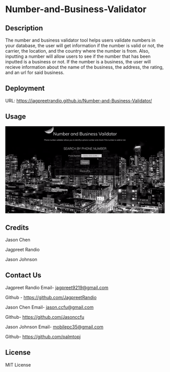 # Number-and-Business-Validator

## Description
The number and business validator tool helps users validate numbers in your database, the user will get information if the number is valid or not, the carrier, the location, and the country where the number is from. Also, inputting a number will allow users to see if the number that has been inputted is a business or not. If the number is a business, the user will recieve information about the name of the business, the address, the rating, and an url for said business. 

## Deployment 
URL: https://jagpreetrandio.github.io/Number-and-Business-Validator/

## Usage

![](https://github.com/JagpreetRandio/Number-and-Business-Validator/blob/main/Assets/images/ezgif.com-gif-maker-2.gif)

## Credits

Jason Chen

Jagpreet Randio

Jason Johnson 

## Contact Us
Jagpreet Randio 
Email- jagpreet9219@gmail.com

Github - https://github.com/JagpreetRandio

Jason Chen 
Email- jason.ccfu@gmail.com

Github- https://github.com/Jasonccfu

Jason Johnson
Email- mobilepc35@gmail.com

Github- https://github.com/palmtopj

## License

MIT License
